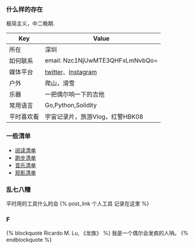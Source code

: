 ### 什么样的存在
极简主义，中二晚期.

| Key      | Value |
| ----------- | ----------- |
| 所在      | 深圳       |
|如何联系| email: Nzc1NjUwMTE3QHFxLmNvbQo=|
|媒体平台|[twitter](https://twitter.com/Ginta80759168)、[Instagram](https://www.instagram.com/ginta_xx/)|
| 户外   | 爬山，滑雪        |
| 乐器   | 一把偶尔响一下的吉他       |
| 常用语言      | Go,Python,Solidity       |
| 平时喜欢看      | 宇宙记录片，旅游Vlog，红警HBK08       |


### 一些清单
- [阅读清单](https://atlantic-gull-726.notion.site/658a3e55b3bd4ca3b212beb7438a5c5e)
- [跑步清单](https://running.ginta.top/)
- [音乐清单](https://music.163.com/playlist?id=7502042039&userid=1419114645)
- [观影清单](https://atlantic-gull-726.notion.site/e9cd9af522c64c54848bb6a5f0c1a91a)

### 乱七八糟
平时用的工具什么的会 {% post_link 个人工具 记录在这里  %}



### F
{% blockquote Ricardo M. Lu, 《龙族》 %}
我是一个偶尔会发疯的人呐。
{% endblockquote %}


